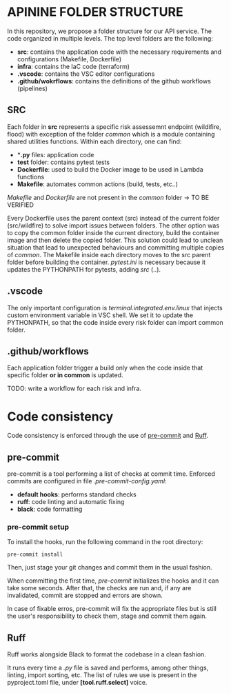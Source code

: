 # APININE FOLDER STRUCTURE

In this repository, we propose a folder structure for our API service.
The code organized in multiple levels.
The top level folders are the following:

- **src**: contains the application code with the necessary requirements and configurations (Makefile, Dockerfile)
- **infra**: contains the IaC code (terraform)
- **.vscode**: contains the VSC editor configurations
- **.github/wokrflows**: contains the definitions of the github workflows (pipelines)

## SRC
Each folder in **src** represents a specific risk assessemnt endpoint (wildifire, flood) with exception of the folder *common* which is a module containing shared utilities functions.
Within each directory, one can find:

- ***.py** files: application code
- **test** folder: contains pytest tests
- **Dockerfile**: used to build the Docker image to be used in Lambda functions
- **Makefile**: automates common actions (build, tests, etc..)

*Makefile* and *Dockerfile* are not present in the *common* folder -> TO BE VERIFIED

Every Dockerfile uses the parent context (src) instead of the current folder (src/wildfire) to solve import
issues between folders. The other option was to copy the common folder inside the current directory, build the container image and then delete the copied folder. This solution could lead to unclean situation that lead to unexpected behaviours and committing multiple copies of *common*.
The Makefile inside each directory moves to the src parent folder before building the container.
*pytest.ini* is necessary because it updates the PYTHONPATH for pytests, adding *src* (..).

## .vscode
The only important configuration is *terminal.integrated.env.linux* that injects custom environment variable in VSC shell.
We set it to update the PYTHONPATH, so that the code inside every risk folder can import common folder.

## .github/workflows
Each application folder trigger a build only when the code inside that specific folder **or in common**  is updated.

TODO: write a workflow for each risk and infra.


# Code consistency
Code consistency is enforced through the use of [pre-commit](https://pre-commit.com/) and [Ruff](https://docs.astral.sh/ruff/).

## pre-commit
pre-commit is a tool performing a list of checks at commit time. Enforced commits are configured in file *.pre-commit-config.yaml*:
- **default hooks**: performs standard checks
- **ruff**: code linting and automatic fixing
- **black**: code formatting

### pre-commit setup
To install the hooks, run the following command in the root directory:

```
pre-commit install
```

Then, just stage your git changes and commit them in the usual fashion.

When committing the first time, *pre-commit* initializes the hooks and it can take some seconds. After that, the checks are run and, if any are invalidated, commit are stopped and errors are shown.

In case of fixable erros, pre-commit will fix the appropriate files but is still the user's responsibility to check them, stage and commit them again.

## Ruff
Ruff works alongside Black to format the codebase in a clean fashion.

It runs every time a *.py* file is saved and performs, among other things, linting, import sorting, etc. The list of rules we use is present in the pyproject.toml file, under **[tool.ruff.select]** voice.
